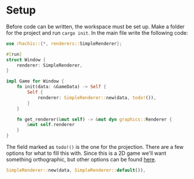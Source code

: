 # Setup

Before code can be written, the workspace must be set up. Make a folder for the project and run `cargo init`. In the main file write the following code:

```rust
use rhachis::{*, renderers::SimpleRenderer};

#[run]
struct Window {
    renderer: SimpleRenderer,
}

impl Game for Window {
    fn init(data: &GameData) -> Self {
        Self {
            renderer: SimpleRenderer::new(data, todo!()),
        }
    }

    fn get_renderer(&mut self) -> &mut dyn graphics::Renderer {
        &mut self.renderer
    }
} 
```

The field marked as `todo!()` is the one for the projection. There are a few options for what to fill this with. Since this is a 2D game we'll want something orthographic, but other options can be found [here](https://docs.rs/rhachis/latest/rhachis/renderers/enum.SimpleProjection.html#implementations).

```rust
SimpleRenderer::new(data, SimpleRenderer::default()),
```

